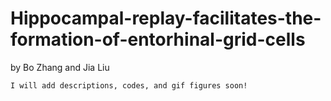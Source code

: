# Hippocampal-replay-facilitates-the-formation-of-entorhinal-grid-cells
by Bo Zhang and Jia Liu



`I will add descriptions, codes, and gif figures soon! `<br />




